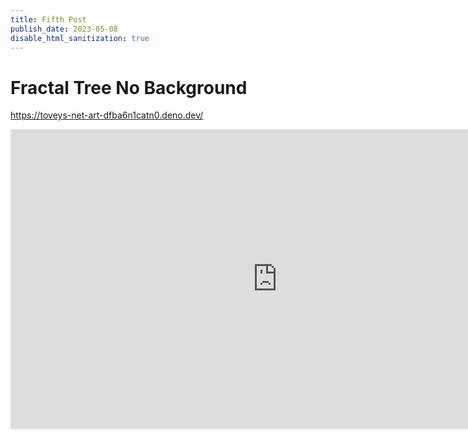 ```yaml
---
title: Fifth Post
publish_date: 2023-05-08
disable_html_sanitization: true
---
```


# Fractal Tree No Background

https://toveys-net-art-dfba6n1catn0.deno.dev/

<iframe width="853" height="480" src="https://www.youtube.com/embed/dQKYao-daYw?list=LL" title="Learn Creative Coding: Fractals" frameborder="0" allow="accelerometer; autoplay; clipboard-write; encrypted-media; gyroscope; picture-in-picture; web-share" allowfullscreen></iframe>